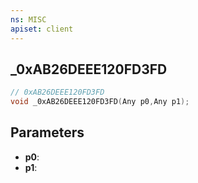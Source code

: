 ```yaml
---
ns: MISC
apiset: client
---
```

## _0xAB26DEEE120FD3FD

```c
// 0xAB26DEEE120FD3FD
void _0xAB26DEEE120FD3FD(Any p0,Any p1);
```


## Parameters
* **p0**:
* **p1**:




